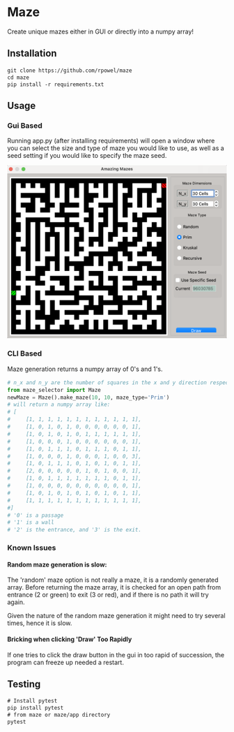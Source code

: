 # Maze
Create unique mazes either in GUI or directly into a numpy array!

## Installation
```shell
git clone https://github.com/rpowel/maze
cd maze
pip install -r requirements.txt
```

## Usage

### Gui Based
Running app.py (after installing requirements) will open a window where you can select
the size and type of maze you would like to use, as well as a seed setting if you would
like to specify the maze seed.

![Gui Screenshot](images/gui_screenshot.png)

### CLI Based

Maze generation returns a numpy array of 0's and 1's.

```python
# n_x and n_y are the number of squares in the x and y direction respectively
from maze_selector import Maze
newMaze = Maze().make_maze(10, 10, maze_type='Prim')
# will return a numpy array like:
# [
#     [1, 1, 1, 1, 1, 1, 1, 1, 1, 1, 1, 1],
#     [1, 0, 1, 0, 1, 0, 0, 0, 0, 0, 0, 1],
#     [1, 0, 1, 0, 1, 0, 1, 1, 1, 1, 1, 1],
#     [1, 0, 0, 0, 1, 0, 0, 0, 0, 0, 0, 1],
#     [1, 0, 1, 1, 1, 0, 1, 1, 1, 0, 1, 1],
#     [1, 0, 0, 0, 1, 0, 0, 0, 1, 0, 0, 3],
#     [1, 0, 1, 1, 1, 0, 1, 0, 1, 0, 1, 1],
#     [2, 0, 0, 0, 0, 0, 1, 0, 1, 0, 0, 1],
#     [1, 0, 1, 1, 1, 1, 1, 1, 1, 0, 1, 1],
#     [1, 0, 0, 0, 0, 0, 0, 0, 0, 0, 0, 1],
#     [1, 0, 1, 0, 1, 0, 1, 0, 1, 0, 1, 1],
#     [1, 1, 1, 1, 1, 1, 1, 1, 1, 1, 1, 1],
#]
# '0' is a passage
# '1' is a wall
# '2' is the entrance, and '3' is the exit.
```

### Known Issues
#### Random maze generation is slow:
The 'random' maze option is not really a maze, it is a randomly generated array.
Before returning the maze array, it is checked for an open path from entrance
(2 or green) to exit (3 or red), and if there is no path it will try again.

Given the nature of the random maze generation it might need to try several times, hence it is slow.

#### Bricking when clicking 'Draw' Too Rapidly
If one tries to click the draw button in the gui in too rapid of succession, the program can freeze up needed a restart.

## Testing
```shell
# Install pytest
pip install pytest
# from maze or maze/app directory
pytest
```
